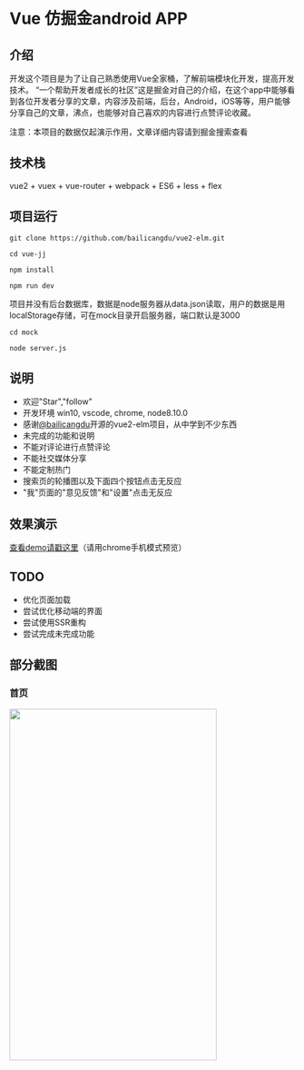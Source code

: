 # Vue 仿掘金android APP

## 介绍

开发这个项目是为了让自己熟悉使用Vue全家桶，了解前端模块化开发，提高开发技术。
“一个帮助开发者成长的社区”这是掘金对自己的介绍，在这个app中能够看到各位开发者分享的文章，内容涉及前端，后台，Android，iOS等等，用户能够分享自己的文章，沸点，也能够对自己喜欢的内容进行点赞评论收藏。

注意：本项目的数据仅起演示作用，文章详细内容请到掘金搜索查看


## 技术栈

vue2 + vuex + vue-router + webpack + ES6 + less + flex


## 项目运行

```
git clone https://github.com/bailicangdu/vue2-elm.git  

cd vue-jj

npm install

npm run dev

```
项目并没有后台数据库，数据是node服务器从data.json读取，用户的数据是用localStorage存储，可在mock目录开启服务器，端口默认是3000
```
cd mock

node server.js

```


## 说明
* 欢迎"Star","follow"
* 开发环境 win10, vscode, chrome, node8.10.0
* 感谢[@bailicangdu](https://github.com/bailicangdu/vue2-elm)开源的vue2-elm项目，从中学到不少东西
* 未完成的功能和说明
 * 不能对评论进行点赞评论
 * 不能社交媒体分享
 * 不能定制热门
 * 搜索页的轮播图以及下面四个按钮点击无反应
 * "我"页面的"意见反馈"和"设置"点击无反应



## 效果演示

[查看demo请戳这里](http://39.104.177.130:3000)（请用chrome手机模式预览）



## TODO
* 优化页面加载
* 尝试优化移动端的界面
* 尝试使用SSR重构
* 尝试完成未完成功能



## 部分截图


### 首页

<img src="https://github.com/bailicangdu/vue2-elm/blob/master/screenshots/msite.png" width="365" height="619"/>

